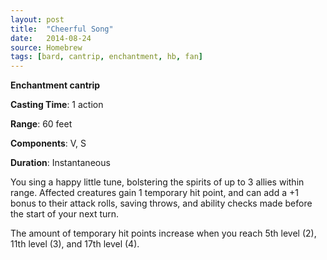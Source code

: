 ```yaml
---
layout: post
title:  "Cheerful Song"
date:   2014-08-24
source: Homebrew
tags: [bard, cantrip, enchantment, hb, fan]
---
```


**Enchantment cantrip**

**Casting Time**: 1 action

**Range**: 60 feet

**Components**: V, S

**Duration**: Instantaneous

You sing a happy little tune, bolstering the spirits of up to 3 allies within range. Affected creatures gain 1 temporary hit point, and can add a +1 bonus to their attack rolls, saving throws, and ability checks made before the start of your next turn.

The amount of temporary hit points increase when you reach 5th level (2), 11th level (3), and 17th level (4).
